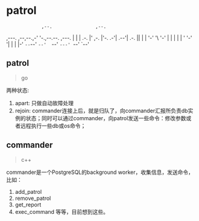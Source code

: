 # patrol
                                          
                 ,--.                ,--. 
 ,---.  ,--,--.,-'  '-.,--.--. ,---. |  | 
| .-. |' ,-.  |'-.  .-'|  .--'| .-. ||  | 
| '-' '\ '-'  |  |  |  |  |   ' '-' '|  | 
|  |-'  `--`--'  `--'  `--'    `---' `--' 
`--'                                      


## patrol

> go

两种状态:
1. apart: 只做自动故障处理
2. rejoin: commander连接上后，就是归队了，向commander汇报所负责db实例的状态；同时可以通过commander，向patrol发送一些命令：修改参数或者远程执行一些db或os命令；

## commander

> c++

commander是一个PostgreSQL的background worker，收集信息，发送命令，比如：

1. add_patrol
2. remove_patrol
3. get_report
4. exec_command
等等，目前想到这些。



